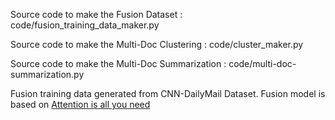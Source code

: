 
Source code to make the Fusion Dataset : code/fusion_training_data_maker.py

Source code to make the Multi-Doc Clustering : code/cluster_maker.py

Source code to make the Multi-Doc Summarization : code/multi-doc-summarization.py

Fusion training data generated from CNN-DailyMail Dataset. Fusion model is based on [Attention is all you need](https://papers.nips.cc/paper/7181-attention-is-all-you-need.pdf) 


